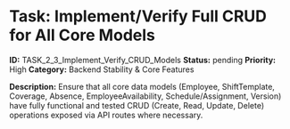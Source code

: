 # Task: Implement/Verify Full CRUD for All Core Models

**ID:** TASK_2_3_Implement_Verify_CRUD_Models
**Status:** pending
**Priority:** High
**Category:** Backend Stability & Core Features

**Description:**
Ensure that all core data models (Employee, ShiftTemplate, Coverage, Absence, EmployeeAvailability, Schedule/Assignment, Version) have fully functional and tested CRUD (Create, Read, Update, Delete) operations exposed via API routes where necessary.

